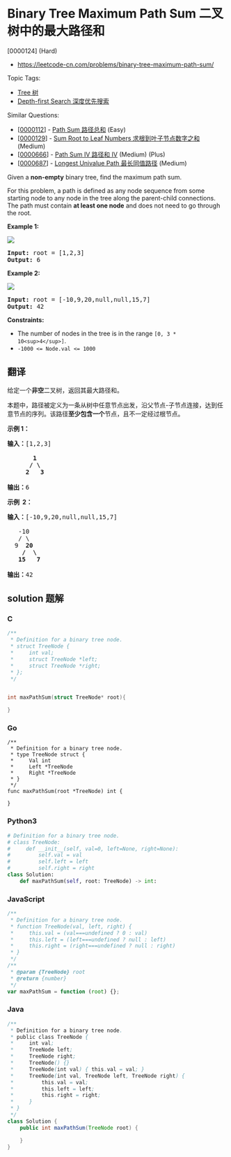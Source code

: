 # Binary Tree Maximum Path Sum 二叉树中的最大路径和

[0000124] (Hard)

- https://leetcode-cn.com/problems/binary-tree-maximum-path-sum/

Topic Tags:

- [Tree 树](https://leetcode-cn.com/tag/tree/)
- [Depth-first Search 深度优先搜索](https://leetcode-cn.com/tag/depth-first-search/)

Similar Questions:

- [[0000112](https://leetcode-cn.com/problems/path-sum/)] - [Path Sum 路径总和](./0000112.path-sum.md) (Easy)
- [[0000129](https://leetcode-cn.com/problems/sum-root-to-leaf-numbers/)] - [Sum Root to Leaf Numbers 求根到叶子节点数字之和](./0000129.sum-root-to-leaf-numbers.md) (Medium)
- [[0000666](https://leetcode-cn.com/problems/path-sum-iv/)] - [Path Sum IV 路径和 IV](./0000666.path-sum-iv.md) (Medium) (Plus)
- [[0000687](https://leetcode-cn.com/problems/longest-univalue-path/)] - [Longest Univalue Path 最长同值路径](./0000687.longest-univalue-path.md) (Medium)

Given a **non-empty** binary tree, find the maximum path sum.

For this problem, a path is defined as any node sequence from some starting node to any node in the tree along the parent-child connections. The path must contain **at least one node** and does not need to go through the root.

**Example 1:**

![](https://assets.leetcode.com/uploads/2020/10/13/exx1.jpg)

<pre><strong>Input:</strong> root = [1,2,3]
<strong>Output:</strong> 6
</pre>

**Example 2:**

![](https://assets.leetcode.com/uploads/2020/10/13/exx2.jpg)

<pre><strong>Input:</strong> root = [-10,9,20,null,null,15,7]
<strong>Output:</strong> 42
</pre>

**Constraints:**

- The number of nodes in the tree is in the range `[0, 3 * 10<sup>4</sup>]`.
- `-1000 <= Node.val <= 1000`

## 翻译

给定一个**非空**二叉树，返回其最大路径和。

本题中，路径被定义为一条从树中任意节点出发，沿父节点-子节点连接，达到任意节点的序列。该路径**至少包含一个**节点，且不一定经过根节点。

**示例 1：**

<pre><strong>输入：</strong>[1,2,3]

       <strong>1</strong>
      <strong>/ \</strong>
     <strong>2</strong>   <strong>3</strong>

<strong>输出：</strong>6
</pre>

**示例  2：**

<pre><strong>输入：</strong>[-10,9,20,null,null,15,7]

&nbsp;  -10
&nbsp; &nbsp;/ \
&nbsp; 9 &nbsp;<strong>20</strong>
&nbsp; &nbsp; <strong>/ &nbsp;\</strong>
&nbsp; &nbsp;<strong>15 &nbsp; 7</strong>

<strong>输出：</strong>42</pre>

## solution 题解

### C

```c
/**
 * Definition for a binary tree node.
 * struct TreeNode {
 *     int val;
 *     struct TreeNode *left;
 *     struct TreeNode *right;
 * };
 */


int maxPathSum(struct TreeNode* root){

}
```

### Go

```golang
/**
 * Definition for a binary tree node.
 * type TreeNode struct {
 *     Val int
 *     Left *TreeNode
 *     Right *TreeNode
 * }
 */
func maxPathSum(root *TreeNode) int {

}
```

### Python3

```python
# Definition for a binary tree node.
# class TreeNode:
#     def __init__(self, val=0, left=None, right=None):
#         self.val = val
#         self.left = left
#         self.right = right
class Solution:
    def maxPathSum(self, root: TreeNode) -> int:
```

### JavaScript

```javascript
/**
 * Definition for a binary tree node.
 * function TreeNode(val, left, right) {
 *     this.val = (val===undefined ? 0 : val)
 *     this.left = (left===undefined ? null : left)
 *     this.right = (right===undefined ? null : right)
 * }
 */
/**
 * @param {TreeNode} root
 * @return {number}
 */
var maxPathSum = function (root) {};
```

### Java

```java
/**
 * Definition for a binary tree node.
 * public class TreeNode {
 *     int val;
 *     TreeNode left;
 *     TreeNode right;
 *     TreeNode() {}
 *     TreeNode(int val) { this.val = val; }
 *     TreeNode(int val, TreeNode left, TreeNode right) {
 *         this.val = val;
 *         this.left = left;
 *         this.right = right;
 *     }
 * }
 */
class Solution {
    public int maxPathSum(TreeNode root) {

    }
}
```
